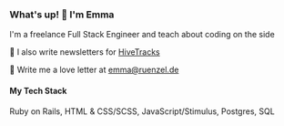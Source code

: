 <h3>What's up! 👋 I'm Emma</h3>

I'm a freelance Full Stack Engineer and teach about coding on the side

🐝 I also write newsletters for [HiveTracks](https://hivetracks.com)

💌 Write me a love letter at [emma@ruenzel.de](mailto:emma@ruenzel.de)

<h4>My Tech Stack</h4>
Ruby on Rails, HTML & CSS/SCSS, JavaScript/Stimulus, Postgres, SQL
